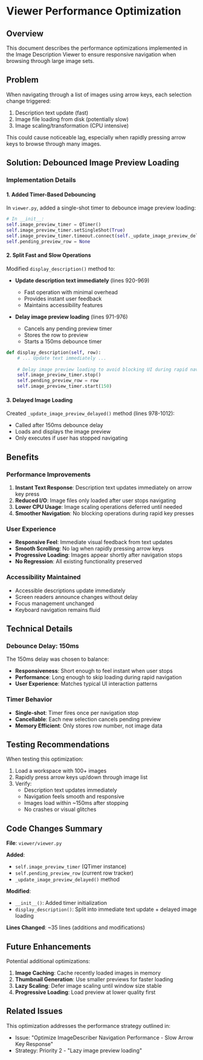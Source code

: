 # Viewer Performance Optimization

## Overview

This document describes the performance optimizations implemented in the Image Description Viewer to ensure responsive navigation when browsing through large image sets.

## Problem

When navigating through a list of images using arrow keys, each selection change triggered:
1. Description text update (fast)
2. Image file loading from disk (potentially slow)
3. Image scaling/transformation (CPU intensive)

This could cause noticeable lag, especially when rapidly pressing arrow keys to browse through many images.

## Solution: Debounced Image Preview Loading

### Implementation Details

#### 1. Added Timer-Based Debouncing

In `viewer.py`, added a single-shot timer to debounce image preview loading:

```python
# In __init__:
self.image_preview_timer = QTimer()
self.image_preview_timer.setSingleShot(True)
self.image_preview_timer.timeout.connect(self._update_image_preview_delayed)
self.pending_preview_row = None
```

#### 2. Split Fast and Slow Operations

Modified `display_description()` method to:
- **Update description text immediately** (lines 920-969)
  - Fast operation with minimal overhead
  - Provides instant user feedback
  - Maintains accessibility features
  
- **Delay image preview loading** (lines 971-976)
  - Cancels any pending preview timer
  - Stores the row to preview
  - Starts a 150ms debounce timer

```python
def display_description(self, row):
    # ... Update text immediately ...
    
    # Delay image preview loading to avoid blocking UI during rapid navigation
    self.image_preview_timer.stop()
    self.pending_preview_row = row
    self.image_preview_timer.start(150)
```

#### 3. Delayed Image Loading

Created `_update_image_preview_delayed()` method (lines 978-1012):
- Called after 150ms debounce delay
- Loads and displays the image preview
- Only executes if user has stopped navigating

## Benefits

### Performance Improvements

1. **Instant Text Response**: Description text updates immediately on arrow key press
2. **Reduced I/O**: Image files only loaded after user stops navigating
3. **Lower CPU Usage**: Image scaling operations deferred until needed
4. **Smoother Navigation**: No blocking operations during rapid key presses

### User Experience

- **Responsive Feel**: Immediate visual feedback from text updates
- **Smooth Scrolling**: No lag when rapidly pressing arrow keys
- **Progressive Loading**: Images appear shortly after navigation stops
- **No Regression**: All existing functionality preserved

### Accessibility Maintained

- Accessible descriptions update immediately
- Screen readers announce changes without delay
- Focus management unchanged
- Keyboard navigation remains fluid

## Technical Details

### Debounce Delay: 150ms

The 150ms delay was chosen to balance:
- **Responsiveness**: Short enough to feel instant when user stops
- **Performance**: Long enough to skip loading during rapid navigation
- **User Experience**: Matches typical UI interaction patterns

### Timer Behavior

- **Single-shot**: Timer fires once per navigation stop
- **Cancellable**: Each new selection cancels pending preview
- **Memory Efficient**: Only stores row number, not image data

## Testing Recommendations

When testing this optimization:

1. Load a workspace with 100+ images
2. Rapidly press arrow keys up/down through image list
3. Verify:
   - Description text updates immediately
   - Navigation feels smooth and responsive
   - Images load within ~150ms after stopping
   - No crashes or visual glitches

## Code Changes Summary

**File**: `viewer/viewer.py`

**Added**:
- `self.image_preview_timer` (QTimer instance)
- `self.pending_preview_row` (current row tracker)
- `_update_image_preview_delayed()` method

**Modified**:
- `__init__()`: Added timer initialization
- `display_description()`: Split into immediate text update + delayed image loading

**Lines Changed**: ~35 lines (additions and modifications)

## Future Enhancements

Potential additional optimizations:

1. **Image Caching**: Cache recently loaded images in memory
2. **Thumbnail Generation**: Use smaller previews for faster loading
3. **Lazy Scaling**: Defer image scaling until window size stable
4. **Progressive Loading**: Load preview at lower quality first

## Related Issues

This optimization addresses the performance strategy outlined in:
- Issue: "Optimize ImageDescriber Navigation Performance - Slow Arrow Key Response"
- Strategy: Priority 2 - "Lazy image preview loading"
